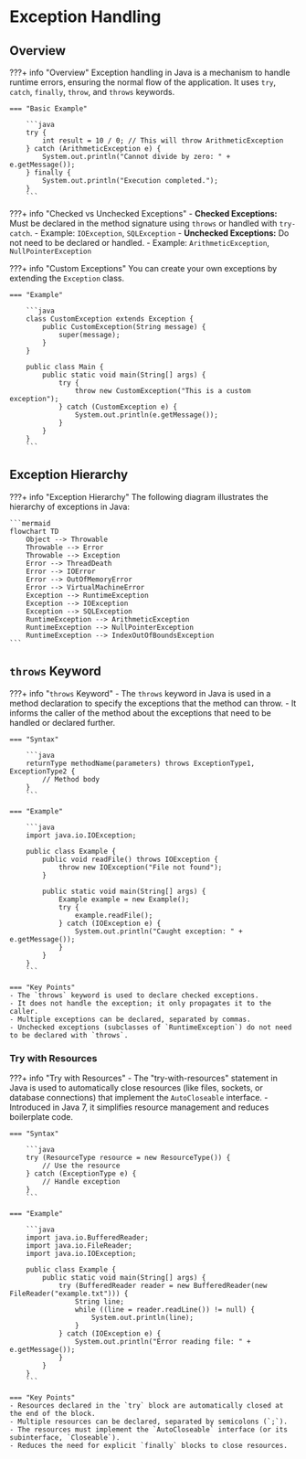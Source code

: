# Exception Handling

## Overview

???+ info "Overview"
    Exception handling in Java is a mechanism to handle runtime errors, ensuring the normal flow of the application. It uses `try`, `catch`, `finally`, `throw`, and `throws` keywords.

    === "Basic Example"

        ```java
        try {
            int result = 10 / 0; // This will throw ArithmeticException
        } catch (ArithmeticException e) {
            System.out.println("Cannot divide by zero: " + e.getMessage());
        } finally {
            System.out.println("Execution completed.");
        }
        ```

???+ info "Checked vs Unchecked Exceptions"
    - **Checked Exceptions:** Must be declared in the method signature using `throws` or handled with `try-catch`.
        - Example: `IOException`, `SQLException`
    - **Unchecked Exceptions:** Do not need to be declared or handled.
        - Example: `ArithmeticException`, `NullPointerException`

???+ info "Custom Exceptions"
    You can create your own exceptions by extending the `Exception` class.

    === "Example"

        ```java
        class CustomException extends Exception {
            public CustomException(String message) {
                super(message);
            }
        }

        public class Main {
            public static void main(String[] args) {
                try {
                    throw new CustomException("This is a custom exception");
                } catch (CustomException e) {
                    System.out.println(e.getMessage());
                }
            }
        }
        ```

## Exception Hierarchy

???+ info "Exception Hierarchy"
    The following diagram illustrates the hierarchy of exceptions in Java:

    ```mermaid
    flowchart TD
        Object --> Throwable
        Throwable --> Error
        Throwable --> Exception
        Error --> ThreadDeath
        Error --> IOError
        Error --> OutOfMemoryError
        Error --> VirtualMachineError
        Exception --> RuntimeException
        Exception --> IOException
        Exception --> SQLException
        RuntimeException --> ArithmeticException
        RuntimeException --> NullPointerException
        RuntimeException --> IndexOutOfBoundsException
    ```

## `throws` Keyword

???+ info "`throws` Keyword"
    - The `throws` keyword in Java is used in a method declaration to specify the exceptions that the method can throw.
    - It informs the caller of the method about the exceptions that need to be handled or declared further.

    === "Syntax"

        ```java
        returnType methodName(parameters) throws ExceptionType1, ExceptionType2 {
            // Method body
        }
        ```

    === "Example"

        ```java
        import java.io.IOException;

        public class Example {
            public void readFile() throws IOException {
                throw new IOException("File not found");
            }

            public static void main(String[] args) {
                Example example = new Example();
                try {
                    example.readFile();
                } catch (IOException e) {
                    System.out.println("Caught exception: " + e.getMessage());
                }
            }
        }
        ```

    === "Key Points"
    - The `throws` keyword is used to declare checked exceptions.
    - It does not handle the exception; it only propagates it to the caller.
    - Multiple exceptions can be declared, separated by commas.
    - Unchecked exceptions (subclasses of `RuntimeException`) do not need to be declared with `throws`.

### Try with Resources

???+ info "Try with Resources"
    - The "try-with-resources" statement in Java is used to automatically close resources (like files, sockets, or database connections) that implement the `AutoCloseable` interface.
    - Introduced in Java 7, it simplifies resource management and reduces boilerplate code.

    === "Syntax"

        ```java
        try (ResourceType resource = new ResourceType()) {
            // Use the resource
        } catch (ExceptionType e) {
            // Handle exception
        }
        ```

    === "Example"

        ```java
        import java.io.BufferedReader;
        import java.io.FileReader;
        import java.io.IOException;

        public class Example {
            public static void main(String[] args) {
                try (BufferedReader reader = new BufferedReader(new FileReader("example.txt"))) {
                    String line;
                    while ((line = reader.readLine()) != null) {
                        System.out.println(line);
                    }
                } catch (IOException e) {
                    System.out.println("Error reading file: " + e.getMessage());
                }
            }
        }
        ```

    === "Key Points"
    - Resources declared in the `try` block are automatically closed at the end of the block.
    - Multiple resources can be declared, separated by semicolons (`;`).
    - The resources must implement the `AutoCloseable` interface (or its subinterface, `Closeable`).
    - Reduces the need for explicit `finally` blocks to close resources.